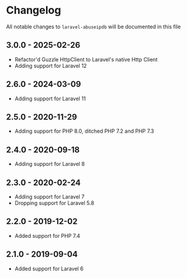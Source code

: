 # Changelog

All notable changes to `laravel-abuseipdb` will be documented in this file

## 3.0.0 - 2025-02-26

- Refactor'd Guzzle HttpClient to Laravel's native Http Client
- Adding support for Laravel 12

## 2.6.0 - 2024-03-09

- Adding support for Laravel 11

## 2.5.0 - 2020-11-29

- Adding support for PHP 8.0, ditched PHP 7.2 and PHP 7.3

## 2.4.0 - 2020-09-18

- Adding support for Laravel 8

## 2.3.0 - 2020-02-24

- Adding support for Laravel 7
- Dropping support for Laravel 5.8

## 2.2.0 - 2019-12-02

- Added support for PHP 7.4

## 2.1.0 - 2019-09-04

- Added support for Laravel 6
